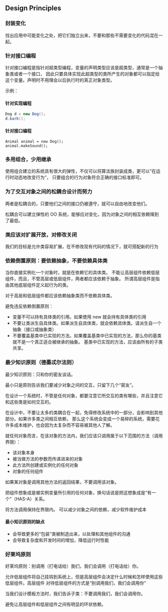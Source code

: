 ## Design Principles

### 封装变化
找出应用中可能变化之处，把它们独立出来，不要和那些不需要变化的代码混在一起。

### 针对接口编程
针对接口编程是指针对超类型编程，变量的声明类型应该是超类型，通常是一个抽象类或者一个接口，
因此只要具体实现此超类型的类所产生的对象都可以指定给这个变量。声明时不用理会以后执行时的真正对象类型。

示例：

#### 针对实现编程
```Java
Dog d = new Dog();
d.bark();
```
#### 针对接口编程
```
Animal animal = new Dog();
animal.makeSound();
```

### 多用组合，少用继承
使用组合建立的系统具有很大的弹性，不仅可以将算法族封装成类，更可以“在运行时动态地改变行为”，
只要组合的行为对象符合正确的接口标准即可。

### 为了交互对象之间的松耦合设计而努力
两者是松耦合的，只要他们之间的接口仍被遵守，就可以自由地改变他们。

松耦合可以建立弹性的 OO 系统，能够应对变化，因为对象之间的相互依赖降到了最低。

### 类应该对扩展开放，对修改关闭
我们的目标是允许类容易扩展，在不修改现有代码的情况下，就可搭配新的行为

### 依赖倒置原则：要依赖抽象，不要依赖具体类
当你直接实例化一个对象时，就是在依赖它的具体类。
不能让高层组件依赖低层组件，而且，不管高层或低层组件，两者都应该依赖于抽象。
所谓高层组件是指由其他底层组件定义起行为的类。

对于高层和低层组件都应该依赖抽象类而不依赖具体类。

避免违反依赖倒置原则：
- 变量不可以持有具体类的引用。如果使用 new 就会持有具体类的引用
- 不要让类派生自具体类。如果派生自具体类，就会依赖具体类。请派生自一个抽象（接口或抽象类）
- 不要覆盖基类中已实现的方法。如果覆盖基类中已实现的方法，那么你的基类就不是一个真正适合被继承的抽象。
基类中已实现的方法，应该由所有的子类共享。

### 最少知识原则（德墨忒尔法则）
最少知识原则：只和你的密友谈话。

最小只是原则告诉我们要减少对象之间的交互，只留下几个“密友”。

在设计一个系统时，不管是任何对象，都要注意它所交互的类有哪些，并且注意它和这些类是如何交互的。

在设计中，不要让太多的类耦合在一起，免得修改系统中的一部分，会影响到其他部分。如果许多类之间相互依赖，
那么这个系统会变成一个易碎的系统，需要花许多成本维护，也会因为太复杂而不容易被其他人了解。

就任何对象而言，在该对象的方法内，我们应该只调用属于以下范围的方法（调用界限）：
- 该对象本身
- 被当做方法的参数而传递进来的对象
- 此方法所创建或实例化的任何对象
- 对象的任何组件

如果某对象是调用其他方法的返回结果，不要调用该对象。

把组件想象成是被实例变量所引用的任何对象，换句话说是把这想象成是“有一个”（HAS-A）关系。

将方法调用保持在界限内。
可以减少对象之间的依赖，减少软件维护成本

#### 最小知识原则的缺点
- 会导致更多的“包装”类被制造出来，以处理和其他组件的沟通
- 会导致复杂度和开发时间的增加，降低运行时性能

### 好莱坞原则
好莱坞原则：别调用（打电话给）我们，我们会调用（打电话给）你。

允许低层组件将自己挂钩到系统上，但是高层组件会决定什么时候和怎样使用这些低层组件。高层组件
对待低层组件的方式是“别调用我们，我们会调用你”

当我们设计模板方法时，我们告诉子类：不要调用我们，我们会调用你。

避免让高层组件和低层组件之间有明显的环状依赖。
